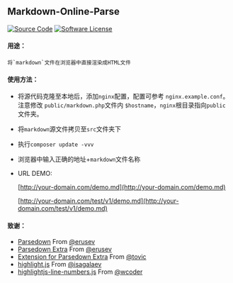 ## Markdown-Online-Parse

[![Source Code][badge-source]][source] [![Software License][badge-license]][license]

#### 用途：

    将`markdown`文件在浏览器中直接渲染成HTML文件

#### 使用方法：

+ 将源代码克隆至本地后，添加`nginx`配置，配置可参考 `nginx.example.conf`。注意修改 `public/markdown.php`文件内 `$hostname`，`nginx`根目录指向`public`文件夹。

+ 将`markdown`源文件拷贝至`src`文件夹下

+ 执行`composer update -vvv`

+ 浏览器中输入正确的地址+`markdown`文件名称

+ URL DEMO:  

  [http://your-domain.com/demo.md](http://your-domain.com/demo.md)  

  [http://your-domain.com/test/v1/demo.md](http://your-domain.com/test/v1/demo.md) 


#### 致谢：

+   [Parsedown](https://github.com/erusev/parsedown) From [@erusev](https://github.com/erusev)
+   [Parsedown Extra](https://github.com/erusev/parsedown-extra) From [@erusev](https://github.com/erusev)
+   [Extension for Parsedown Extra](https://github.com/erusev/parsedown-extra) From [@tovic](https://github.com/tovic/)
+   [highlight.js](https://github.com/isagalaev/highlight.js) From [@isagalaev](https://github.com/isagalaev)
+   [highlightjs-line-numbers.js](https://github.com/wcoder/highlightjs-line-numbers.js) From [@wcoder](https://github.com/wcoder)


[badge-source]: https://img.shields.io/badge/source-lishihai/markdown--online--parse-blue.svg?style=flat-square
[badge-license]: https://img.shields.io/badge/license-MIT-brightgreen.svg?style=flat-square
[source]: https://github.com/lishihai/markdown-online-parse
[license]: https://github.com/lishihai/markdown-online-parse/blob/master/LICENSE
